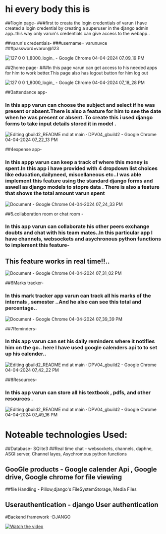 #  hi every body this is

##1login page-
###first to creata the login credentials of varun i have created a login credential by creating a superuser in the django admin app..this way only varun's credentials can give access to the webapp..

##varun's credentials-
###username= varunuvce
###password=varun@123

![127 0 0 1_8000_login_ - Google Chrome 04-04-2024 07_09_19 PM](https://github.com/DPV04/gbuild2/assets/122711224/f017f836-1d2b-4653-8351-156219a52e9c)

##2home page-
###In this page varun can get access to his needed apps for him to work better.This page also has logout button for him log out

![127 0 0 1_8000_login_ - Google Chrome 04-04-2024 07_18_28 PM](https://github.com/DPV04/gbuild2/assets/122711224/5a2f4216-d051-4573-92ac-c1fbaa49c03b)

##3attendance app-
### In this app varun can choose the subject and select if he was present or absent.There is also a feature for him to see the date when he was present or absent. To create this i used django forms to take input details stored it in model .

![Editing gbuild2_README md at main · DPV04_gbuild2 - Google Chrome 04-04-2024 07_22_13 PM](https://github.com/DPV04/gbuild2/assets/122711224/40b122dd-e2fd-4771-8f82-78837cc1aebc)

##4expense app-
### In this appp varun can keep a track of where this money is spent.In this app i have provided with 4 dropdown list choices like education,dailyneed, miscellaneous etc..I was able implement this feature using the standard django forms and aswell as django models to stopre data . There is also a feature that shows the total amount varun spent 

![Document - Google Chrome 04-04-2024 07_24_33 PM](https://github.com/DPV04/gbuild2/assets/122711224/f6fe33c0-3104-4d73-9d18-66e7143b8596)


##5.collaboration room or chat room -
### In this app varun can collaborate his other peers exchange doubts and chat with his team mates..In this particular app I have channels, websockets and asychronous python functions to implement this feature-
## This feature works in real time!!..
![Document - Google Chrome 04-04-2024 07_31_02 PM](https://github.com/DPV04/gbuild2/assets/122711224/b66298e4-cb88-4eb7-ab9f-4c238b4d9d5f)

##6Marks tracker-
### In this mark tracker app varun can track all his marks of the internals , semester ..And he also can see this total and percentage..

![Document - Google Chrome 04-04-2024 07_39_39 PM](https://github.com/DPV04/gbuild2/assets/122711224/f137adfe-8d3a-473c-a6c9-b1d0fe70e64d)

##7Reminders-
### In this app varun can set his daily reminders where it notifies him on the go.. here I have used google calenders api to to set up his calender..

![Editing gbuild2_README md at main · DPV04_gbuild2 - Google Chrome 04-04-2024 07_42_22 PM](https://github.com/DPV04/gbuild2/assets/122711224/1072d4f8-7d6b-4709-81b6-c51e42c9a920)

##8Resources-
### In this app varun can store all his textbook , pdfs, and other resources .
![Editing gbuild2_README md at main · DPV04_gbuild2 - Google Chrome 04-04-2024 07_49_16 PM](https://github.com/DPV04/gbuild2/assets/122711224/5cb9d81e-b829-43e6-9c3f-238bb76fea8c)

 # Noteable technologies Used:
 ##Database- SQlite3
 ##Real time chat - websockets, channels, daphne, ASGI server, Channel layes, Asychromous python functions
 ## GooGle products - Google calender Api , Google drive, Google chrome for file viewing
 ##file Handling - Pillow,django's FileSystemStorage, Media Files
 ## Userauthentication - django User authentication
 #Backend framework -DJANGO

[![Watch the video](https://img.youtube.com/vi/T-D1KVIuvjA/maxresdefault.jpg)](https://youtu.be/oq9dUdRyqRY)
